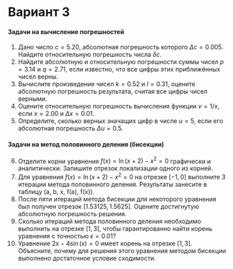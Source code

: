 # Вариант 3

#### Задачи на вычисление погрешностей

1.  Дано число $c = 5.20$, абсолютная погрешность которого $\Delta c = 0.005$. Найдите относительную погрешность числа $\delta c$.
2.  Найдите абсолютную и относительную погрешности суммы чисел $p = 3.14$ и $q = 2.71$, если известно, что все цифры этих приближённых чисел верны.
3.  Вычислите произведение чисел $k = 0.52$ и $l = 0.31$, оцените абсолютную погрешность результата, считая все цифры чисел верными.
4.  Оцените относительную погрешность вычисления функции $v = 1 / x$, если $x = 2.00$ и $\Delta x = 0.01$.
5.  Определите, сколько верных значащих цифр в числе $u = 5$, если его абсолютная погрешность $\Delta u = 0.5$.

#### Задачи на метод половинного деления (бисекции)

6.  Отделите корни уравнения $f(x) = \ln(x+2) - x^2 = 0$ графически и аналитически. Запишите отрезок локализации одного из корней.
7.  Для уравнения $f(x) = \ln(x+2) - x^2 = 0$ на отрезке $[-1, 0]$ выполните 3 итерации метода половинного деления. Результаты занесите в таблицу (a, b, x, f(a), f(x)).
8.  После пяти итераций метода бисекции для некоторого уравнения был получен отрезок $[1.53125, 1.5625]$. Оцените достигнутую абсолютную погрешность решения.
9.  Сколько итераций метода половинного деления необходимо выполнить на отрезке $[1, 3]$, чтобы гарантированно найти корень уравнения с точностью $\epsilon = 0.01$?
10. Уравнение $2x - 4\sin(x) = 0$ имеет корень на отрезке $[1, 3]$. Объясните, почему для решения этого уравнения методом бисекции выполнено достаточное условие сходимости.